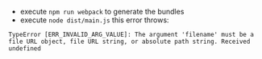 - execute `npm run webpack` to generate the bundles
- execute `node dist/main.js`
this error throws:

`TypeError [ERR_INVALID_ARG_VALUE]: The argument 'filename' must be a file URL object, file URL string, or absolute path string. Received undefined`
